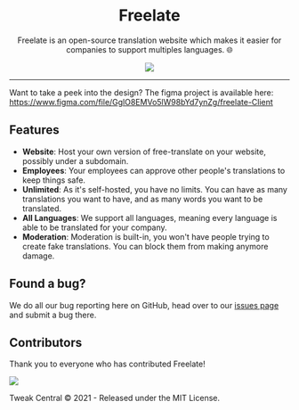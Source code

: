 <h1 align="center"> Freelate</h1>

<p align="center">
  Freelate is an open-source translation website which makes it easier for companies to support multiples languages. 🌐
</p>

<p align=center>
  <img src="https://user-images.githubusercontent.com/74987167/135852589-3a1f3b17-119d-4d17-af0a-f8c80ced4f90.png">
</p>

---

Want to take a peek into the design? The figma project is available here:  
https://www.figma.com/file/GglO8EMVo5lW98bYd7ynZg/freelate-Client

## Features

-   **Website**: Host your own version of free-translate on your website, possibly under a subdomain.
-   **Employees**: Your employees can approve other people's translations to keep things safe.
-   **Unlimited**: As it's self-hosted, you have no limits. You can have as many translations you want to have, and as many words you want to be translated.
-   **All Languages**: We support all languages, meaning every language is able to be translated for your company.
-   **Moderation**: Moderation is built-in, you won't have people trying to create fake translations. You can block them from making anymore damage.

## Found a bug?

We do all our bug reporting here on GitHub, head over to our [issues page](https://github.com/Tweak-Central/freelate/issues) and submit a bug there.

## Contributors

Thank you to everyone who has contributed Freelate!

<a href="https://github.com/tweak-central/freelate/graphs/contributors"><img src="https://contrib.rocks/image?repo=tweak-central/freelate"></a>

Tweak Central © 2021 - Released under the MIT License.
